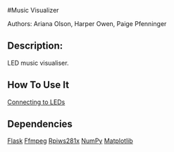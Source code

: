#Music Visualizer

Authors: Ariana Olson, Harper Owen, Paige Pfenninger

## Description:

LED music visualiser. 


## How To Use It

[Connecting to LEDs](http://popoklopsi.github.io/RaspberryPi-LedStrip/#!/ws2812)

## Dependencies
[Flask](http://flask.pocoo.org/)
[Ffmpeg](https://trac.ffmpeg.org/wiki/CompilationGuide/Ubuntu)
[Rpiws281x](https://github.com/richardghirst/rpi_ws281x)
[NumPy](http://www.numpy.org/)
[Matplotlib](http://matplotlib.org/users/installing.html)

